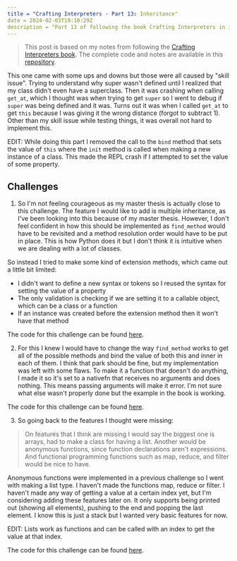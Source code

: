 ```yaml
---
title = "Crafting Interpreters - Part 13: Inheritance"
date = 2024-02-03T19:10:29Z
description = "Part 13 of following the book Crafting Interpreters in implementing interpreters for the Lox programming language."
---
```



> This post is based on my notes from following the [Crafting Interpreters book](https://craftinginterpreters.com/).
> The complete code and notes are available in this [repository](https://github.com/EdSwordsmith/crafting_interpreters).

This one came with some ups and downs but those were all caused by "skill issue". Trying to understand why super wasn't defined until I realized that my class didn't even have a superclass. Then it was crashing when calling `get_at`, which I thought was when trying to get `super` so I went to debug if `super` was being defined and it was. Turns out it was when I called `get_at` to get `this` because I was giving it the wrong distance (forgot to subtract 1). Other than my skill issue while testing things, it was overall not hard to implement this.

EDIT: While doing this part I removed the call to the `bind` method that sets the value of `this` where the `init` method is called when making a new instance of a class. This made the REPL crash if I attempted to set the value of some property.

## Challenges

1. So I'm not feeling courageous as my master thesis is actually close to this challenge. The feature I would like to add is multiple inheritance, as I've been looking into this because of my master thesis. However, I don't feel confident in how this should be implemented as `find_method` would have to be revisited and a method resolution order would have to be put in place. This is how Python does it but I don't think it is intuitive when we are dealing with a lot of classes. 

So instead I tried to make some kind of extension methods, which came out a little bit limited:
- I didn't want to define a new syntax or tokens so I reused the syntax for setting the value of a property
- The only validation is checking if we are setting it to a callable object, which can be a class or a function
- If an instance was created before the extension method then it won't have that method

The code for this challenge can be found [here](https://github.com/EdSwordsmith/crafting_interpreters/tree/13_extension).

2. For this I knew I would have to change the way `find_method` works to get all of the possible methods and bind the value of both this and inner in each of them. I think that park should be fine, but my implementation was left with some flaws. To make it a function that doesn't do anything, I made it so it's set to a nativefn that receives no arguments and does nothing. This means passing arguments will make it error. I'm not sure what else wasn't properly done but the example in the book is working.

The code for this challenge can be found [here](https://github.com/EdSwordsmith/crafting_interpreters/tree/13_inner).

3. So going back to the features I thought were missing:
> On features that I think are missing I would say the biggest one is arrays, had to make a class for having a list. Another would be anonymous functions, since function declarations aren't expressions. And functional programming functions such as map, reduce, and filter would be nice to have.

Anonymous functions were implemented in a previous challenge so I went with making a list type. I haven't made the functions map, reduce or filter. I haven't made any way of getting a value at a certain index yet, but I'm considering adding these features later on. It only supports being printed out (showing all elements), pushing to the end and popping the last element. I know this is just a stack but I wanted very basic features for now.

EDIT: Lists work as functions and can be called with an index to get the value at that index.

The code for this challenge can be found [here](https://github.com/EdSwordsmith/crafting_interpreters/tree/13_lists).
